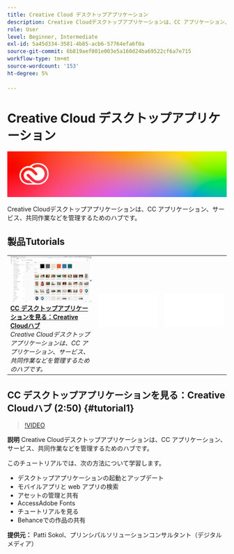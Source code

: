 ```yaml
---
title: Creative Cloud デスクトップアプリケーション
description: Creative Cloudデスクトップアプリケーションは、CC アプリケーション、サービス、共同作業などを管理するためのハブです。
role: User
level: Beginner, Intermediate
exl-id: 5a45d334-3581-4b85-acb6-57764efa6f0a
source-git-commit: 6b819aef801e003e5a160d24ba69522cf6a7e715
workflow-type: tm+mt
source-wordcount: '153'
ht-degree: 5%

---
```


# Creative Cloud デスクトップアプリケーション

![チュートリアルヒーロー画像](../assets/CCDA.jpg)

Creative Cloudデスクトップアプリケーションは、CC アプリケーション、サービス、共同作業などを管理するためのハブです。

## 製品Tutorials

<table style="table-layout:fixed">
<tr>
 <td>
   <a href="creativeclouddesktopapp.md#tutorial1">
      <img alt="CC デスクトップアプリケーションを見る：Creative Cloudハブ" src="../assets/ccda_overview_sokol_thumbnail.jpg" />
   </a>
    <div>
   <a href="creativeclouddesktopapp.md#tutorial1"><strong>CC デスクトップアプリケーションを見る：Creative Cloudハブ</strong></a>
    </div>
    <em>Creative Cloudデスクトップアプリケーションは、CC アプリケーション、サービス、共同作業などを管理するためのハブです。</em>
    <br>
  </td>
  <td>
    <img alt="スペーサー" src="../assets/Whitespacer.png" />
    <div>
    <br>
  </td>
  <td>
    <img alt="スペーサー" src="../assets/Whitespacer.png" />
    <div>
    <br>
  </td>
</tr>
</table>

## CC デスクトップアプリケーションを見る：Creative Cloudハブ (2:50) {#tutorial1}

>[!VIDEO](https://video.tv.adobe.com/v/327095?hidetitle=true)

**説明**
Creative Cloudデスクトップアプリケーションは、CC アプリケーション、サービス、共同作業などを管理するためのハブです。

このチュートリアルでは、次の方法について学習します。
* デスクトップアプリケーションの起動とアップデート
* モバイルアプリと web アプリの検索
* アセットの管理と共有
* AccessAdobe Fonts
* チュートリアルを見る
* Behanceでの作品の共有

**提供元：**
Patti Sokol、プリンシパルソリューションコンサルタント（デジタルメディア）
